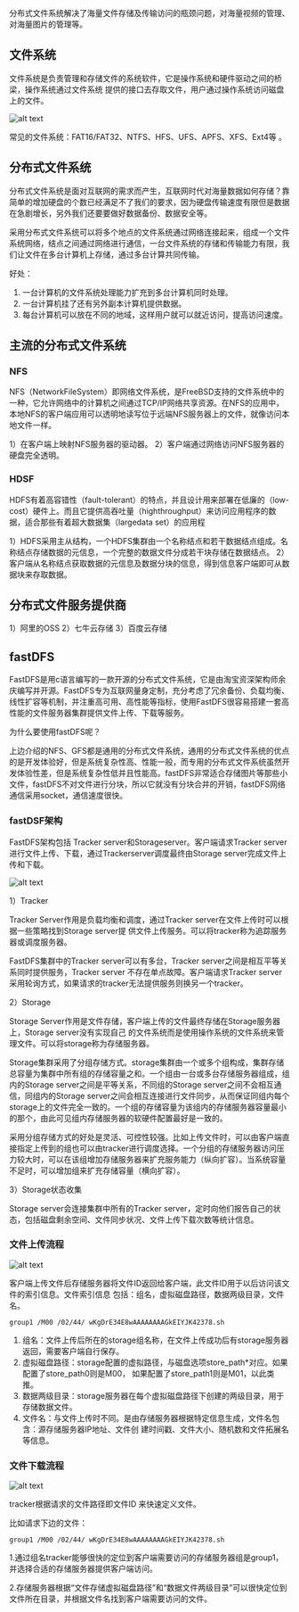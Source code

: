 分布式文件系统解决了海量文件存储及传输访问的瓶颈问题，对海量视频的管理、对海量图片的管理等。


## 文件系统


文件系统是负责管理和存储文件的系统软件，它是操作系统和硬件驱动之间的桥梁，操作系统通过文件系统
提供的接口去存取文件，用户通过操作系统访问磁盘上的文件。

![alt text](FastDFS/文件系统.png)

常见的文件系统：FAT16/FAT32、NTFS、HFS、UFS、APFS、XFS、Ext4等 。


## 分布式文件系统

分布式文件系统是面对互联网的需求而产生，互联网时代对海量数据如何存储？靠简单的增加硬盘的个数已经满足不了我们的要求，因为硬盘传输速度有限但是数据在急剧增长，另外我们还要要做好数据备份、数据安全等。

采用分布式文件系统可以将多个地点的文件系统通过网络连接起来，组成一个文件系统网络，结点之间通过网络进行通信，一台文件系统的存储和传输能力有限，我们让文件在多台计算机上存储，通过多台计算共同传输。

好处：
1. 一台计算机的文件系统处理能力扩充到多台计算机同时处理。
2. 一台计算机挂了还有另外副本计算机提供数据。
3. 每台计算机可以放在不同的地域，这样用户就可以就近访问，提高访问速度。



## 主流的分布式文件系统

### NFS

NFS（NetworkFileSystem）即网络文件系统，是FreeBSD支持的文件系统中的一种，它允许网络中的计算机之间通过TCP/IP网络共享资源。在NFS的应用中，本地NFS的客户端应用可以透明地读写位于远端NFS服务器上的文件，就像访问本地文件一样。

1）在客户端上映射NFS服务器的驱动器。
2）客户端通过网络访问NFS服务器的硬盘完全透明。

### HDSF

HDFS有着高容错性（fault-tolerant）的特点，并且设计用来部署在低廉的（low-cost）硬件上。而且它提供高吞吐量（highthroughput）来访问应用程序的数据，适合那些有着超大数据集（largedata set）的应用程

1）HDFS采用主从结构，一个HDFS集群由一个名称结点和若干数据结点组成。名称结点存储数据的元信息，一个完整的数据文件分成若干块存储在数据结点。
2）客户端从名称结点获取数据的元信息及数据分块的信息，得到信息客户端即可从数据块来存取数据。


## 分布式文件服务提供商



1）阿里的OSS
2）七牛云存储
3）百度云存储


## fastDFS

FastDFS是用c语言编写的一款开源的分布式文件系统，它是由淘宝资深架构师余庆编写并开源。FastDFS专为互联网量身定制，充分考虑了冗余备份、负载均衡、线性扩容等机制，并注重高可用、高性能等指标，使用FastDFS很容易搭建一套高性能的文件服务器集群提供文件上传、下载等服务。

为什么要使用fastDFS呢？
  
上边介绍的NFS、GFS都是通用的分布式文件系统，通用的分布式文件系统的优点的是开发体验好，但是系统复杂性高、性能一般，而专用的分布式文件系统虽然开发体验性差，但是系统复杂性低并且性能高。fastDFS非常适合存储图片等那些小文件，fastDFS不对文件进行分块，所以它就没有分块合并的开销，fastDFS网络通信采用socket，通信速度很快。



### fastDSF架构

FastDFS架构包括 Tracker server和Storageserver。客户端请求Tracker server进行文件上传、下载，通过Trackerserver调度最终由Storage server完成文件上传和下载。

![alt text](FastDFS/FastDFS架构.png)



1）Tracker

Tracker Server作用是负载均衡和调度，通过Tracker server在文件上传时可以根据一些策略找到Storage server提
供文件上传服务。可以将tracker称为追踪服务器或调度服务器。

FastDFS集群中的Tracker server可以有多台，Tracker server之间是相互平等关系同时提供服务，Tracker server
不存在单点故障。客户端请求Tracker server采用轮询方式，如果请求的tracker无法提供服务则换另一个tracker。


2）Storage

Storage Server作用是文件存储，客户端上传的文件最终存储在Storage服务器上，Storage server没有实现自己
的文件系统而是使用操作系统的文件系统来管理文件。可以将storage称为存储服务器。

Storage集群采用了分组存储方式。storage集群由一个或多个组构成，集群存储总容量为集群中所有组的存储容量之和。一个组由一台或多台存储服务器组成，组内的Storage server之间是平等关系，不同组的Storage server之间不会相互通信，同组内的Storage server之间会相互连接进行文件同步，从而保证同组内每个storage上的文件完全一致的。一个组的存储容量为该组内的存储服务器容量最小的那个，由此可见组内存储服务器的软硬件配置最好是一致的。

采用分组存储方式的好处是灵活、可控性较强。比如上传文件时，可以由客户端直接指定上传到的组也可以由tracker进行调度选择。一个分组的存储服务器访问压力较大时，可以在该组增加存储服务器来扩充服务能力（纵向扩容）。当系统容量不足时，可以增加组来扩充存储容量（横向扩容）。


3）Storage状态收集

Storage server会连接集群中所有的Tracker server，定时向他们报告自己的状态，包括磁盘剩余空间、文件同步状况、文件上传下载次数等统计信息。


### 文件上传流程

![alt text](FastDFS/FastDFS_上传文件.png)

客户端上传文件后存储服务器将文件ID返回给客户端，此文件ID用于以后访问该文件的索引信息。文件索引信息
包括：组名，虚拟磁盘路径，数据两级目录，文件名。


`group1 /M00 /02/44/ wKgDrE34E8wAAAAAAAAGkEIYJK42378.sh`


1. 组名：文件上传后所在的storage组名称，在文件上传成功后有storage服务器返回，需要客户端自行保存。 
2. 虚拟磁盘路径：storage配置的虚拟路径，与磁盘选项store_path*对应。如果配置了store_path0则是M00，
如果配置了store_path1则是M01，以此类推。
3. 数据两级目录：storage服务器在每个虚拟磁盘路径下创建的两级目录，用于存储数据文件。
4. 文件名：与文件上传时不同。是由存储服务器根据特定信息生成，文件名包含：源存储服务器IP地址、文件创
建时间戳、文件大小、随机数和文件拓展名等信息。


### 文件下载流程

![alt text](FastDFS/FastDFS_下载文件.png)

tracker根据请求的文件路径即文件ID 来快速定义文件。

比如请求下边的文件：

`group1 /M00 /02/44/ wKgDrE34E8wAAAAAAAAGkEIYJK42378.sh`

1.通过组名tracker能够很快的定位到客户端需要访问的存储服务器组是group1，并选择合适的存储服务器提供客户端访问。

2.存储服务器根据“文件存储虚拟磁盘路径”和“数据文件两级目录”可以很快定位到文件所在目录，并根据文件名找到客户端需要访问的文件。


















